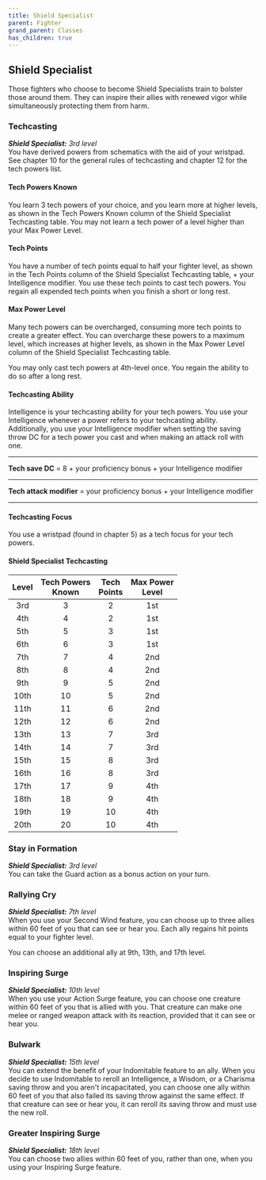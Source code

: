 ```yaml
---
title: Shield Specialist
parent: Fighter
grand_parent: Classes
has_children: true
---
```


## Shield Specialist

<!--- no image for this archetype --->

Those fighters who choose to become Shield Specialists train to bolster those around them. They can inspire their allies with renewed vigor while simultaneously protecting them from harm.

### Techcasting
_**Shield Specialist:** 3rd level_<br>
You have derived powers from schematics with the aid of your wristpad. See chapter 10 for the general rules of techcasting and chapter 12 for the tech powers list.

#### Tech Powers Known
You learn 3 tech powers of your choice, and you learn more at higher levels, as shown in the Tech Powers Known column of the Shield Specialist Techcasting table. You may not learn a tech power of a level higher than your Max Power Level.

#### Tech Points
You have a number of tech points equal to half your fighter level, as shown in the Tech Points column of the Shield Specialist Techcasting table, + your Intelligence modifier. You use these tech points to cast tech powers. You regain all expended tech points when you finish a short or long rest.

#### Max Power Level
Many tech powers can be overcharged, consuming more tech points to create a greater effect. You can overcharge these powers to a maximum level, which increases at higher levels, as shown in the Max Power Level column of the Shield Specialist Techcasting table.

You may only cast tech powers at 4th-level once. You regain the ability to do so after a long rest.

#### Techcasting Ability
Intelligence is your techcasting ability for your tech powers. You use your Intelligence whenever a power refers to your techcasting ability. Additionally, you use your Intelligence modifier when setting the saving throw DC for a tech power you cast and when making an attack roll with one.

___

**Tech save DC** = 8 + your proficiency bonus + your Intelligence modifier

___

**Tech attack modifier** = your proficiency bonus + your Intelligence modifier

___

#### Techcasting Focus
You use a wristpad (found in chapter 5) as a tech focus for your tech powers.

#### Shield Specialist Techcasting

| Level | Tech Powers<br> Known | Tech<br> Points | Max Power<br> Level |
|:---:|:---:|:---:|:---:|
|  3rd |  3 |  2 | 1st |
|  4th |  4 |  2 | 1st |
|  5th |  5 |  3 | 1st |
|  6th |  6 |  3 | 1st |
|  7th |  7 |  4 | 2nd |
|  8th |  8 |  4 | 2nd |
|  9th |  9 |  5 | 2nd |
| 10th | 10 |  5 | 2nd |
| 11th | 11 |  6 | 2nd |
| 12th | 12 |  6 | 2nd |
| 13th | 13 |  7 | 3rd |
| 14th | 14 |  7 | 3rd |
| 15th | 15 |  8 | 3rd |
| 16th | 16 |  8 | 3rd |
| 17th | 17 |  9 | 4th |
| 18th | 18 |  9 | 4th |
| 19th | 19 | 10 | 4th |
| 20th | 20 | 10 | 4th |

### Stay in Formation
_**Shield Specialist:** 3rd level_<br>
You can take the Guard action as a bonus action on your turn.

### Rallying Cry
_**Shield Specialist:** 7th level_<br>
When you use your Second Wind feature, you can choose up to three allies within 60 feet of you that can see or hear you. Each ally regains hit points equal to your fighter level.

You can choose an additional ally at 9th, 13th, and 17th level.

### Inspiring Surge
_**Shield Specialist:** 10th level_<br>
When you use your Action Surge feature, you can choose one creature within 60 feet of you that is allied with you. That creature can make one melee or ranged weapon attack with its reaction, provided that it can see or hear you.

### Bulwark
_**Shield Specialist:** 15th level_<br>
You can extend the benefit of your Indomitable feature to an ally. When you decide to use Indomitable to reroll an Intelligence, a Wisdom, or a Charisma saving throw and you aren't incapacitated, you can choose one ally within 60 feet of you that also failed its saving throw against the same effect. If that creature can see or hear you, it can reroll its saving throw and must use the new roll.

### Greater Inspiring Surge
_**Shield Specialist:** 18th level_<br>
You can choose two allies within 60 feet of you, rather than one, when you using your Inspiring Surge feature.
